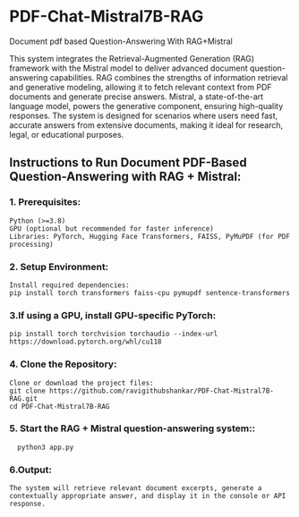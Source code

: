# PDF-Chat-Mistral7B-RAG
Document pdf based Question-Answering With RAG+Mistral

This system integrates the Retrieval-Augmented Generation (RAG) framework with the Mistral model to deliver advanced document question-answering capabilities. RAG combines the strengths of information retrieval and generative modeling, allowing it to fetch relevant context from PDF documents and generate precise answers. Mistral, a state-of-the-art language model, powers the generative component, ensuring high-quality responses. The system is designed for scenarios where users need fast, accurate answers from extensive documents, making it ideal for research, legal, or educational purposes.

## Instructions to Run Document PDF-Based Question-Answering with RAG + Mistral:
### 1. Prerequisites:

    Python (>=3.8)
    GPU (optional but recommended for faster inference)
    Libraries: PyTorch, Hugging Face Transformers, FAISS, PyMuPDF (for PDF processing)
### 2. Setup Environment:

    Install required dependencies:
    pip install torch transformers faiss-cpu pymupdf sentence-transformers

### 3.If using a GPU, install GPU-specific PyTorch:
    pip install torch torchvision torchaudio --index-url https://download.pytorch.org/whl/cu118

### 4. Clone the Repository:

    Clone or download the project files:
    git clone https://github.com/ravigithubshankar/PDF-Chat-Mistral7B-RAG.git
    cd PDF-Chat-Mistral7B-RAG


### 5. Start the RAG + Mistral question-answering system::
      python3 app.py

### 6.Output:

    The system will retrieve relevant document excerpts, generate a contextually appropriate answer, and display it in the console or API response.
